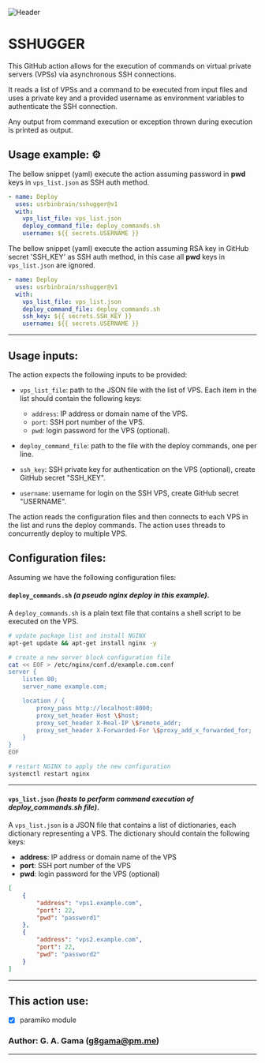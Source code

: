 
![Header](https://i.imgur.com/HZW0sjt.png)

# SSHUGGER

This GitHub action allows for the execution of commands on virtual private servers (VPSs) via asynchronous SSH connections.

It reads a list of VPSs and a command to be executed from input files and uses a private key and a provided username as environment variables to authenticate the SSH connection.

Any output from command execution or exception thrown during execution is printed as output.

## Usage example: :gear:

The bellow snippet (yaml) execute the action assuming password in __pwd__ keys in `vps_list.json` as SSH auth method.

```yml
- name: Deploy
  uses: usrbinbrain/sshugger@v1
  with:
    vps_list_file: vps_list.json
    deploy_command_file: deploy_commands.sh
    username: ${{ secrets.USERNAME }}

```

The bellow snippet (yaml) execute the action assuming RSA key in GitHub secret 'SSH_KEY' as SSH auth method, in this case all __pwd__ keys in `vps_list.json` are ignored.

```yml
- name: Deploy
  uses: usrbinbrain/sshugger@v1
  with:
    vps_list_file: vps_list.json
    deploy_command_file: deploy_commands.sh
    ssh_key: ${{ secrets.SSH_KEY }}
    username: ${{ secrets.USERNAME }}

```
---

## Usage inputs:

The action expects the following inputs to be provided:

- `vps_list_file`: path to the JSON file with the list of VPS. Each item in the list should contain the following keys:
  - `address`: IP address or domain name of the VPS.
  - `port`: SSH port number of the VPS.
  - `pwd`: login password for the VPS (optional).
 
- `deploy_command_file`: path to the file with the deploy commands, one per line.

- `ssh_key`: SSH private key for authentication on the VPS (optional), create GitHub secret "SSH_KEY".

- `username`: username for login on the SSH VPS, create GitHub secret "USERNAME".

The action reads the configuration files and then connects to each VPS in the list and runs the deploy commands. The action uses threads to concurrently deploy to multiple VPS.

## Configuration files:

Assuming we have the following configuration files:

#### __`deploy_commands.sh`__ *(a pseudo nginx deploy in this example)*.

A `deploy_commands.sh` is a plain text file that contains a shell script to be executed on the VPS.

```bash
# update package list and install NGINX
apt-get update && apt-get install nginx -y

# create a new server block configuration file
cat << EOF > /etc/nginx/conf.d/example.com.conf
server {
    listen 80;
    server_name example.com;

    location / {
        proxy_pass http://localhost:8000;
        proxy_set_header Host \$host;
        proxy_set_header X-Real-IP \$remote_addr;
        proxy_set_header X-Forwarded-For \$proxy_add_x_forwarded_for;
    }
}
EOF

# restart NGINX to apply the new configuration
systemctl restart nginx

```
---

#### __`vps_list.json`__ *(hosts to perform command execution of __deploy_commands.sh__ file)*.

A `vps_list.json` is a JSON file that contains a list of dictionaries, each dictionary representing a VPS. The dictionary should contain the following keys:

 - __address__: IP address or domain name of the VPS
 - __port__: SSH port number of the VPS
 - __pwd__: login password for the VPS (optional)

```json
[
    {
        "address": "vps1.example.com",
        "port": 22,
        "pwd": "password1"
    },
    {
        "address": "vps2.example.com",
        "port": 22,
        "pwd": "password2"
    }
]

```
---

## This action use:

- [x] paramiko module


### Author: G. A. Gama (g8gama@pm.me)

---

